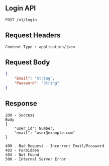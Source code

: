 ## Login API
```
POST /v1/login
```

## Request Headers
```
Content-Type : application/json
```

## Request Body
``` json 
{
    "Email": "String",
    "Password": "String"
}
```
## Response
```
200 - Success
Body
{
    "user_id": Number,
    "email": "user@example.com"
}

400 - Bad Request - Incorrect Email/Password
403 - Forbidden
404 - Not Found
500 - Internal Server Error
